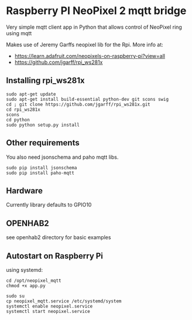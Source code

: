 # Raspberry PI NeoPixel 2 mqtt bridge

Very simple mqtt client app in Python that allows control of NeoPixel ring
using mqtt

Makes use of Jeremy Garffs neopixel lib for the Rpi. More info at:

* https://learn.adafruit.com/neopixels-on-raspberry-pi?view=all
* https://github.com/jgarff/rpi_ws281x

## Installing rpi_ws281x

```shell
sudo apt-get update
sudo apt-get install build-essential python-dev git scons swig
cd ; git clone https://github.com/jgarff/rpi_ws281x.git
cd rpi_ws281x
scons
cd python
sudo python setup.py install
```

## Other requirements

You also need jsonschema and paho mqtt libs.

```shell
sudo pip install jsonschema
sudo pip install paho-mqtt
```

## Hardware

Currently library defaults to GPIO10 

## OPENHAB2

see openhab2 directory for basic examples


## Autostart on Raspberry Pi

using systemd:

```shell
cd /opt/neopixel_mqtt
chmod +x app.py

sudo su
cp neopixel_mqtt.service /etc/systemd/system
systemctl enable neopixel.service
systemctl start neopixel.service
```
